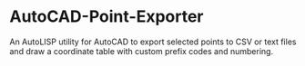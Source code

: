 # AutoCAD-Point-Exporter
An AutoLISP utility for AutoCAD to export selected points to CSV or text files and draw a coordinate table with custom prefix codes and numbering.
